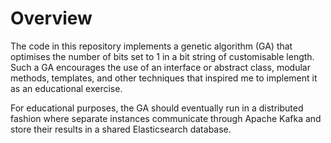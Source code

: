 # Overview
The code in this repository implements a genetic algorithm (GA) that optimises the number of bits set to 1 in a bit string of customisable length. Such a GA encourages the use of an interface or abstract class, modular methods, templates, and other techniques that inspired me to implement it as an educational exercise.

For educational purposes, the GA should eventually run in a distributed fashion where separate instances communicate through Apache Kafka and store their results in a shared Elasticsearch database.
